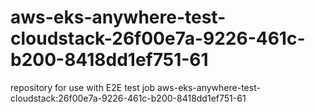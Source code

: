 # aws-eks-anywhere-test-cloudstack-26f00e7a-9226-461c-b200-8418dd1ef751-61
repository for use with E2E test job aws-eks-anywhere-test-cloudstack:26f00e7a-9226-461c-b200-8418dd1ef751-61
